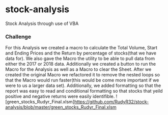 # stock-analysis
Stock Analysis through use of VBA 
### Challenge
For this Analysis we created a macro to calculate the Total Volume, Start and Ending Prices and the Return by percentage of stocks(that we have data for).  We also gave the Macro the utility to be able to pull data from either the 2017 or 2018 data.  Additionally we created a button to run the Macro for the Analysis as well as a Macro to clear the Sheet.  After we created the original Macro we refactored it to remove the nested loops so that the Macro would run faster(this would be come more important if we were to us a larger data set).  Additionally, we added formatting so that the report was easy to read and conditional formatting so that stocks that yeild positive and negative returns were easily identifible.
![green_stocks_Rudyr_Final.xlsm]https://github.com/RudyR32/stock-analysis/blob/master/green_stocks_Rudyr_Final.xlsm
